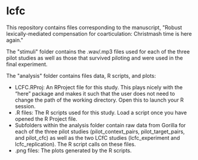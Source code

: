 # lcfc

This repository contains files corresponding to the manuscript, "Robust lexically-mediated compensation for coarticulation: Christmash time is here again."

The "stimuli" folder contains the .wav/.mp3 files used for each of the three pilot studies as well as those that survived piloting and were used in the final experiment.

The "analysis" folder contains files data, R scripts, and plots:
- LCFC.RProj: An RProject file for this study. This plays nicely with the “here” package and makes it such that the user does not need to change the path of the working directory. Open this to launch your R session.
- .R files: The R scripts used for this study. Load a script once you have opened the R Project file.
- Subfolders within the analysis folder contain raw data from Gorilla for each of the three pilot studies (pilot_context_pairs, pilot_target_pairs, and pilot_cfc) as well as the two LCfC studies (lcfc_experiment and lcfc_replication). The R script calls on these files.
- .png files: The plots generated by the R scripts.
